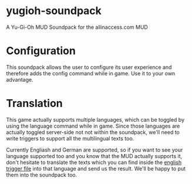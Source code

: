 # yugioh-soundpack
A Yu-Gi-Oh MUD Soundpack for the allinaccess.com MUD

# Configuration

This soundpack allows the user to configure its user experience and therefore adds the config command while in game.
Use it to your own advantage.

# Translation

This game actually supports multiple languages, which can be toggled by using the language command while in game. Since those languages are actually toggled server-side not not within the soundpack, we'll need to write triggers to support all the multilingual texts too.

Currently Engliash and German are supported, so if you want to see your language supported too and you know that the MUD actually supports it, don't hesitate to translate the texts which you can find inside the [english trigger file](./worlds/triggers/english.json) into that language and send us the result. We'll be happy to put them into the soundpack too.
